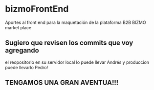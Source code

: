# bizmoFrontEnd
Aportes al front end para la maquetación de la plataforma B2B BIZMO market place

## Sugiero que revisen los commits que voy agregando
el reopositorio en su servidor local lo puede llevar Andrés y produccion puede llevarlo Pedro! 

## TENGAMOS UNA GRAN AVENTUA!!!
